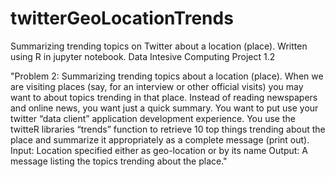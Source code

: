 # twitterGeoLocationTrends
Summarizing trending topics on Twitter about a location (place).
Written using R in jupyter notebook.
Data Intesive Computing Project 1.2

"Problem 2: Summarizing trending topics about a location (place).
When we are visiting places (say, for an interview or other official visits) you may want to about
topics trending in that place. Instead of reading newspapers and online news, you want just a
quick summary. You want to put use your twitter “data client” application development
experience. You use the twitteR libraries “trends” function to retrieve 10 top things trending
about the place and summarize it appropriately as a complete message (print out). 
Input: Location specified either as geo-location or by its name Output: A message listing the
topics trending about the place."
